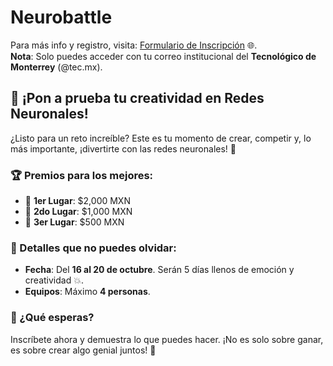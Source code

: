 # Neurobattle

Para más info y registro, visita: [Formulario de Inscripción](https://docs.google.com/forms/d/e/1FAIpQLScpJI5O85D6ixdwE-t8eG-A0p42V5jrJM8FoGm5zPtrIC_pqA/viewform?usp=sf_link) 🌐.  
**Nota**: Solo puedes acceder con tu correo institucional del **Tecnológico de Monterrey** (@tec.mx).

## 🚀 ¡Pon a prueba tu creatividad en Redes Neuronales!

¿Listo para un reto increíble? Este es tu momento de crear, competir y, lo más importante, ¡divertirte con las redes neuronales! 🎉

### 🏆 Premios para los mejores:
- 🥇 **1er Lugar**: $2,000 MXN
- 🥈 **2do Lugar**: $1,000 MXN
- 🥉 **3er Lugar**: $500 MXN

### 📅 Detalles que no puedes olvidar:
- **Fecha**: Del **16 al 20 de octubre**. Serán 5 días llenos de emoción y creatividad 💥.
- **Equipos**: Máximo **4 personas**.

### 🎉 ¿Qué esperas?
Inscríbete ahora y demuestra lo que puedes hacer. ¡No es solo sobre ganar, es sobre crear algo genial juntos! 🙌


